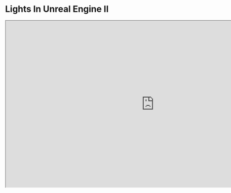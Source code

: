 # Lights In Unreal Engine II

<p><iframe src="https://www.youtube.com/embed/ZDflAolzr0g?si=ObUTTSMoiNmuTeHj" width="960" height="540" allowfullscreen="allowfullscreen" allow="accelerometer; autoplay; clipboard-write; encrypted-media; gyroscope; picture-in-picture"></iframe></p>
<p>&nbsp;</p>
